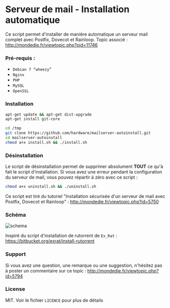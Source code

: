 Serveur de mail - Installation automatique
==========================================

Ce script permet d'installer de manière automatique un serveur mail complet avec Postfix, Dovecot et Rainloop.
Topic associé : http://mondedie.fr/viewtopic.php?pid=11746

### Pré-requis :

- ``Debian 7 “wheezy”``
- ``Nginx``
- ``PHP``
- ``MySQL``
- ``OpenSSL``

### Installation

```bash
apt-get update && apt-get dist-upgrade
apt-get install git-core
```

```bash
cd /tmp
git clone https://github.com/hardware/mailserver-autoinstall.git
cd mailserver-autoinstall
chmod a+x install.sh && ./install.sh
```

### Désinstallation

Le script de désinstallation permet de supprimer absolument **TOUT** ce qu'à fait le script d'installation. Si vous avez une erreur pendant la configuration du serveur de mail, vous pouvez répartir à zéro avec ce script :

```bash
chmod a+x uninstall.sh && ./uninstall.sh
```

Ce script est tiré du tutoriel "Installation sécurisée d'un serveur de mail avec Postfix, Dovecot et Rainloop" : http://mondedie.fr/viewtopic.php?id=5750

### Schéma

![schema](https://meshup.net/img/mail-server-tutorial/schema.png "schema")

Inspiré du script d'installation de rutorrent de ``Ex_Rat`` : https://bitbucket.org/exrat/install-rutorrent

### Support

Si vous avez une question, une remarque ou une suggestion, n'hésitez pas à poster un commentaire sur ce topic : http://mondedie.fr/viewtopic.php?id=5794

### License
MIT. Voir le fichier ``LICENCE`` pour plus de détails
